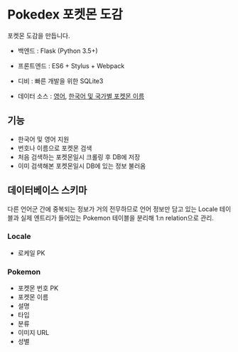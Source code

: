 # Pokedex 포켓몬 도감

포켓몬 도감을 만듭니다.

- 백엔드 : Flask (Python 3.5+)
- 프론트엔드 : ES6 + Stylus + Webpack
- 디비 : 빠른 개발을 위한 SQLite3

- 데이터 소스 : [영어](http://www.pokemon.com/us/pokedex/), [한국어 및 국가별 포켓몬 이름](http://ko.pokemon.wikia.com/wiki/%EA%B5%AD%EA%B0%80%EB%B3%84_%ED%8F%AC%EC%BC%93%EB%AA%AC_%EC%9D%B4%EB%A6%84_%EB%AA%A9%EB%A1%9D)


## 기능

- 한국어 및 영어 지원
- 번호나 이름으로 포켓몬 검색
- 처음 검색하는 포켓몬일시 크롤링 후 DB에 저장
- 이미 검색해본 포켓몬일시 DB에 있는 정보 불러옴

## 데이터베이스 스키마

다른 언어군 간에 중복되는 정보가 거의 전무하므로 언어 정보만 담고 있는 Locale
테이블과 실제 엔트리가 들어있는 Pokemon 테이블을 분리해 1:n relation으로 관리.

### Locale

- 로케일 PK

### Pokemon

- 포켓몬 번호 PK
- 포켓몬 이름
- 설명
- 타입
- 분류
- 이미지 URL
- 성별
